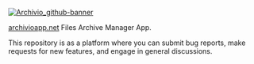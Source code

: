 [![Archivio_github-banner](https://user-images.githubusercontent.com/130581829/233871771-90c0d646-1fe2-4be1-b68b-9ac554e320f6.png)](https://www.archivioapp.net)

[archivioapp.net](https://www.archivioapp.net) Files Archive Manager App.

This repository is as a platform where you can submit bug reports, make requests for new features, and engage in general discussions.
